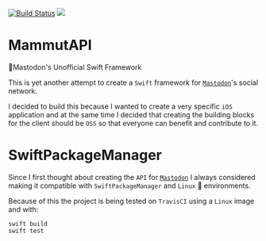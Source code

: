 [![Build Status](https://travis-ci.org/esttorhe/MammutAPI.svg?branch=master)](https://travis-ci.org/esttorhe/MammutAPI) ![](https://img.shields.io/badge/SwiftPackageManager-supported-orange.svg)

# MammutAPI
🐘Mastodon's Unofficial Swift Framework

This is yet another attempt to create a `Swift` framework for [`Mastodon`][mastodon]'s social network.

I decided to build this because I wanted to create a very specific `iOS` application and at the same time I decided that creating the building blocks for the client should be `OSS` so that everyone can benefit and contribute to it.



# SwiftPackageManager

​Since I first thought about creating the `API` for [`Mastodon`][mastodon] I always considered making it compatible with `SwiftPackageManager` and `Linux` :penguin: environments.



Because of this the project is being tested on `TravisCI` using a `Linux` image and with:

```console
swift build
swift test
```





[mastodon]:https://mastodon.social